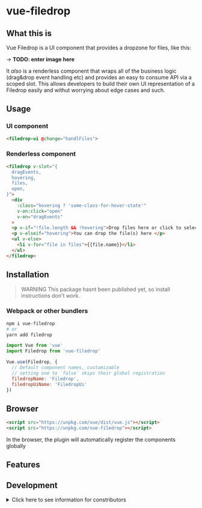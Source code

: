 # vue-filedrop

## What this is

Vue Filedrop is a UI component that provides a dropzone for files, like this:

-> **TODO: enter image here**

It *also* is a renderless component that wraps all of the business logic (drag&drop event handling etc) and provides an easy to consume API via a scoped slot. This allows developers to build their own UI representation of a Filedrop easily and withut worrying about edge cases and such.

## Usage

### UI component

```html
<filedrop-ui @change="handlFiles">
```

### Renderless component

```html
<filedrop v-slot="{
  dragEvents,
  hovering,
  files,
  open,
}">
  <div
    :class="hovering ? 'some-class-for-hover-state'"
    v-on:click="open"
    v-on="dragEvents"
  >
  <p v-if="!file.length && !hovering">Drop files here or click to select</p>
  <p v-elseif="hovering">You can drop the file(s) here </p>
  <ul v-else>
    <li v-for="file in files">{{file.name}}</li>
  </ul>
</filedrop>
```

## Installation

> WARNING
> This package hasnt been published yet, so install instructions don't work.

### Webpack or other bundlers

```bash
npm i vue-filedrop
# or
yarn add filedrop
```

```javascript
import Vue from 'vue'
import Filedrop from 'vue-filedrop'

Vue.use(Filedrop, {
  // Default component names, customizable
  // setting one to `false` skips their global registration
  filedropName: 'Filedrop',
  filedropUiName: 'FiledropUi'
})
```

## Browser

```html
<script src="https://unpkg.com/vue/dist/vue.js"></script>
<script src="https://unpkg.com/vue-filedrop"></script>
```

In the browser, the plugin will automatically register the components globally

## Features

## Development

<details>

<summary>Click here to see information for constributors</summary>

### Project setup

```bash
yarn install
```

### Compiles and hot-reloads for development

```bash
yarn run serve
```

### Compiles and minifies for production

```bash
yarn run build
```

### Lints and fixes files

```bash
yarn run lint
```

### Run all tests

```bash
yarn run test
```

### Run your unit tests

```bash
yarn run test:unit
```

### Customize configuration

This project is based on Vue CLI, see  its [Configuration Reference](https://cli.vuejs.org/config/) for further info.
</details>